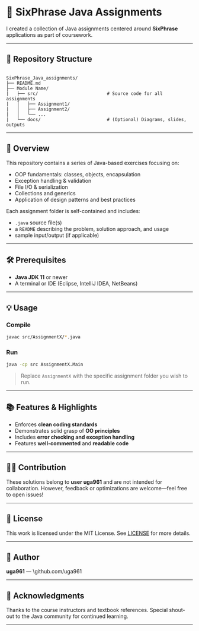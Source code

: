 # 🎯 SixPhrase Java Assignments

I created a collection of Java assignments centered around **SixPhrase** applications as part of coursework.

---

## 📁 Repository Structure

```

SixPhrase_Java_assignments/
├── README.md
├── Module Name/
|   ├── src/                          # Source code for all assignments
|   │   ├── Assignment1/
|   │   ├── Assignment2/
|   │   └── ...
|   └── docs/                         # (Optional) Diagrams, slides, outputs

````

---

## 🚀 Overview

This repository contains a series of Java-based exercises focusing on:

- OOP fundamentals: classes, objects, encapsulation
- Exception handling & validation
- File I/O & serialization
- Collections and generics
- Application of design patterns and best practices

Each assignment folder is self-contained and includes:
- `.java` source file(s)
- a `README` describing the problem, solution approach, and usage
- sample input/output (if applicable)

---

## 🛠️ Prerequisites

- **Java JDK 11** or newer
- A terminal or IDE (Eclipse, IntelliJ IDEA, NetBeans)

---

## 💡 Usage

### Compile
```bash
javac src/AssignmentX/*.java
````

### Run

```bash
java -cp src AssignmentX.Main
```

> Replace `AssignmentX` with the specific assignment folder you wish to run.

---


## 📚 Features & Highlights

* Enforces **clean coding standards**
* Demonstrates solid grasp of **OO principles**
* Includes **error checking and exception handling**
* Features **well-commented** and **readable code**

---

## 🧑‍🏫 Contribution

These solutions belong to **user uga961** and are not intended for collaboration.
However, feedback or optimizations are welcome—feel free to open issues!

---

## 📄 License

This work is licensed under the MIT License. See [LICENSE](LICENSE) for more details.

---

## 📝 Author

**uga961** — \github.com/uga961

---

## 🤝 Acknowledgments

Thanks to the course instructors and textbook references.
Special shout-out to the Java community for continued learning.

---


